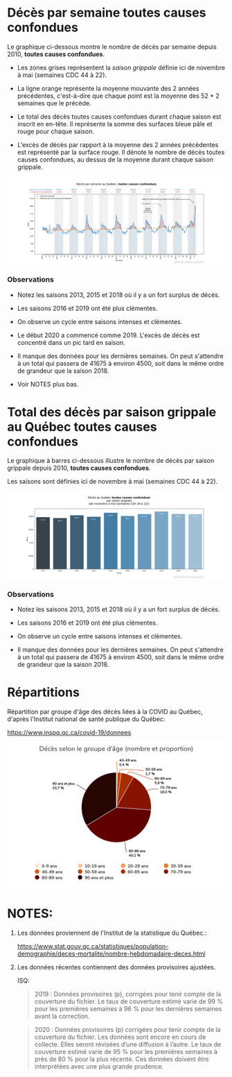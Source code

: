 # Décès par semaine **toutes causes confondues**

Le graphique ci-dessous montre le nombre de décès par semaine depuis 2010,
**toutes causes confondues**.

- Les zones grises représentent la *saison grippale* définie ici de novembre à
  mai (semaines CDC 44 à 22).

- La ligne orange représente la moyenne mouvante des 2 années précédentes,
  c'est-à-dire que chaque point est la moyenne des 52 * 2 semaines que le
  précède.

- Le total des décès toutes causes confondues durant chaque saison est inscrit
  en en-tête. Il représente la somme des surfaces bleue pâle et rouge pour
  chaque saison.

- L'excès de décès par rapport à la moyenne des 2 années précédentes est
  représenté par la surface rouge. Il dénote le nombre de décès toutes causes
  confondues, au dessus de la moyenne durant chaque saison grippale.


![line_graph](line_graph.png)


### Observations

- Notez les saisons 2013, 2015 et 2018 où il y a un fort surplus de décès.

- Les saisons 2016 et 2019 ont été plus clémentes.

- On observe un cycle entre saisons intenses et clémentes.

- Le début 2020 a commencé comme 2019. L'excès de décès est concentré dans un
  pic tard en saison. 

- Il manque des données pour les dernières semaines. On peut s'attendre à un
  total qui passera de 41675 à environ 4500, soit dans le même ordre de grandeur que la
  saison 2018.
  
- Voir NOTES plus bas.



# Total des décès par saison grippale au Québec **toutes causes confondues**

Le graphique à barres ci-dessous illustre le nombre de décès par saison grippale depuis 2010, **toutes causes confondues**.

Les saisons sont définies ici de novembre à mai (semaines CDC 44 à 22).


![bar_graph](bar_graph.png)


### Observations

- Notez les saisons 2013, 2015 et 2018 où il y a un fort surplus de décès.

- Les saisons 2016 et 2019 ont été plus clémentes.

- On observe un cycle entre saisons intenses et clémentes.

- Il manque des données pour les dernières semaines. On peut s'attendre à un
  total qui passera de 41675 à environ 4500, soit dans le même ordre de grandeur que la
  saison 2018.



# Répartitions

Répartition par groupe d'âge des décès liées à la COVID au Québec,
d'après l'Institut national de santé publique du Québec:

https://www.inspq.qc.ca/covid-19/donnees

![repartition](repartition_groupe_age.png)


# NOTES:
1) Les données proviennent de l'Institut de la statistique du Québec.:
   
   https://www.stat.gouv.qc.ca/statistiques/population-demographie/deces-mortalite/nombre-hebdomadaire-deces.html

2) Les données récentes contiennent des données provisoires ajustées. 
   
   ISQ:

   > 2019 : Données provisoires (p), corrigées pour tenir compte de la couverture du fichier. Le taux de couverture estimé varie de 99 % pour les premières semaines à 96 % pour les dernières semaines avant la correction.

   > 2020 : Données provisoires (p) corrigées pour tenir compte de la couverture du fichier. Les données sont encore en cours de collecte. Elles seront révisées d’une diffusion à l’autre. Le taux de couverture estimé varie de 95 % pour les premières semaines à près de 80 % pour la plus récente. Ces données doivent être interprétées avec une plus grande prudence.






